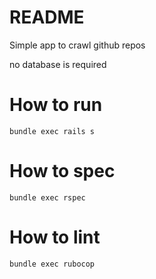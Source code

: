 # README

Simple app to crawl github repos

no database is required

#  How to run
```
bundle exec rails s
```

# How to spec
```
bundle exec rspec
```

# How to lint
```
bundle exec rubocop
```
